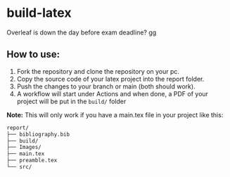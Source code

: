 # build-latex
Overleaf is down the day before exam deadline? gg

## How to use:
1. Fork the repository and clone the repository on your pc.
2. Copy the source code of your latex project into the report folder.
3. Push the changes to your branch or main (both should work).
4. A workflow will start under Actions and when done, a PDF of your project will be put in the `build/` folder

**Note:** This will only work if you have a main.tex file in your project like this:
```markdown
report/
├── bibliography.bib
├── build/
├── Images/
├── main.tex
├── preamble.tex
└── src/
```

